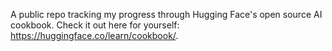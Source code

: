 A public repo tracking my progress through Hugging Face's open source AI cookbook. Check it out here for yourself: https://huggingface.co/learn/cookbook/.

